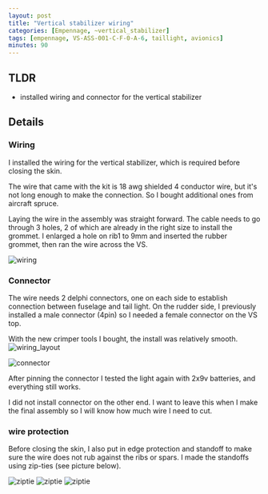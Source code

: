 ```yaml
---
layout: post
title: "Vertical stabilizer wiring"
categories: [Empennage, ~vertical_stabilizer]
tags: [empennage, VS-ASS-001-C-F-0-A-6, taillight, avionics]
minutes: 90
---
```


## TLDR

- installed wiring and connector for the vertical stabilizer

## Details

### Wiring

I installed the wiring for the vertical stabilizer, which is required before closing the skin.

The wire that came with the kit is 18 awg shielded 4 conductor wire, but it's not long enough to make the connection. So I bought
additional ones from aircraft spruce.

Laying the wire in the assembly was straight forward. The cable needs to go through 3 holes, 2 of which are already in the right size to install the grommet. I enlarged a hole on rib1 to 9mm and inserted the rubber grommet, then ran the wire across the VS.

![wiring](/assets/img/20240209_vs/laid_out.jpg)

### Connector

The wire needs 2 delphi connectors, one on each side to establish connection between fuselage and tail light. On the rudder side, I previously installed a male connector (4pin) so I needed a female connector on the VS top.

With the new crimper tools I bought, the install was relatively smooth.
![wiring_layout](/assets/img/20240209_vs/wiring_layout.jpg)

![connector](/assets/img/20240209_vs/finished.jpg)

After pinning the connector I tested the light again with 2x9v batteries, and everything still works.

I did not install connector on the other end. I want to leave this when I make the final assembly so I will know how much wire I need to cut.

### wire protection

Before closing the skin, I also put in edge protection and standoff to make sure the wire does not rub against the ribs or spars. I made the standoffs using zip-ties (see picture below).

![ziptie](/assets/img/20240209_vs/zipties.jpg)
![ziptie](/assets/img/20240209_vs/zipties_2.jpg)
![ziptie](/assets/img/20240209_vs/zipties_3.jpg)
